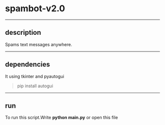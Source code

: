 # spambot-v2.0
____
## description

Spams text messages anywhere.

____
## dependencies

It using tkinter and pyautogui
> pip install autogui

____
## run

To run this script.Write __python main.py__ or open this file
